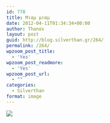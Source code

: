 ```yaml
---
id: 778
title: Μιαμ μιαμ
date: 2012-04-11T01:34:34+00:00
author: Thanos
layout: post
guid: http://blog.silverthan.gr/264/
permalink: /264/
wpzoom_post_title:
  - 'Yes'
wpzoom_post_readmore:
  - 'Yes'
wpzoom_post_url:
  - ""
categories:
  - Silverthan
format: image
---
```

<!-- This post is created by Instagrate to WordPress, a WordPress Plugin by polevaultweb.com - http://www.polevaultweb.com/plugins/instagrate-to-wordpress/ -->

[![](http://distilleryimage4.instagram.com/38db6d20834311e181bd12313817987b_7.jpg)](http://distilleryimage4.instagram.com/38db6d20834311e181bd12313817987b_7.jpg "")